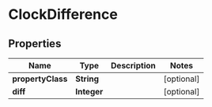

# ClockDifference


## Properties

| Name | Type | Description | Notes |
|------------ | ------------- | ------------- | -------------|
|**propertyClass** | **String** |  |  [optional] |
|**diff** | **Integer** |  |  [optional] |



